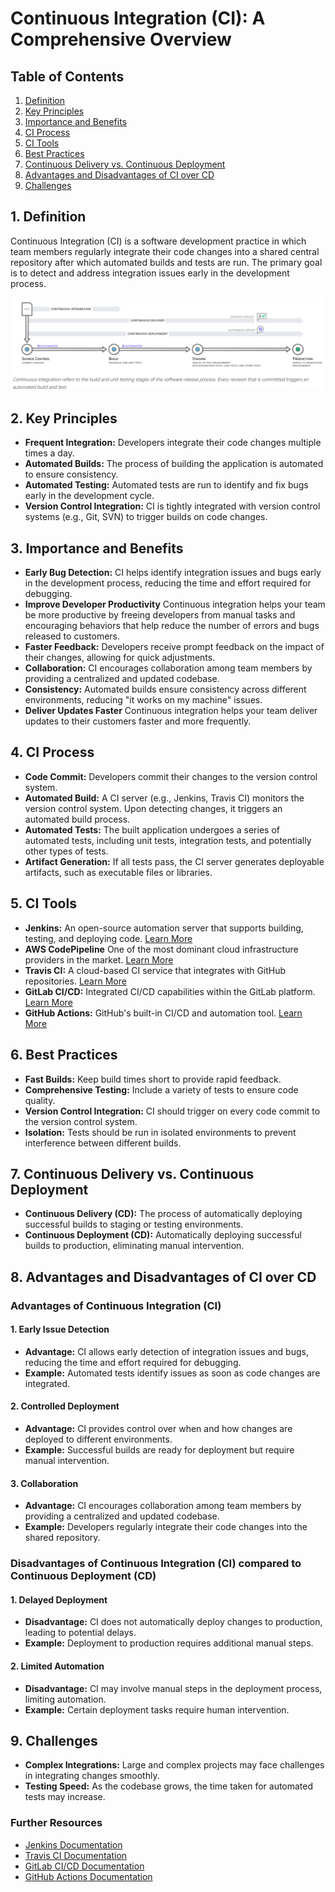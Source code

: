 # Continuous Integration (CI): A Comprehensive Overview

## Table of Contents

1. [Definition](#1-definition)
2. [Key Principles](#2-key-principles)
3. [Importance and Benefits](#3-importance-and-benefits)
4. [CI Process](#4-ci-process)
5. [CI Tools](#5-ci-tools)
6. [Best Practices](#6-best-practices)
7. [Continuous Delivery vs. Continuous Deployment](#7-continuous-delivery-vs-continuous-deployment)
8. [Advantages and Disadvantages of CI over CD](#8-advantages-and-disadvantages-of-ci-over-cd)
9. [Challenges](#9-challenges)

## 1. Definition

Continuous Integration (CI) is a software development practice in which team members regularly integrate their code changes into a shared central repository after which automated builds and tests are run. The primary goal is to detect and address integration issues early in the development process.

![Alt text](image.png)

## 2. Key Principles

- **Frequent Integration:** Developers integrate their code changes multiple times a day.
- **Automated Builds:** The process of building the application is automated to ensure consistency.
- **Automated Testing:** Automated tests are run to identify and fix bugs early in the development cycle.
- **Version Control Integration:** CI is tightly integrated with version control systems (e.g., Git, SVN) to trigger builds on code changes.

## 3. Importance and Benefits

- **Early Bug Detection:** CI helps identify integration issues and bugs early in the development process, reducing the time and effort required for debugging.
- **Improve Developer Productivity** Continuous integration helps your team be more productive by freeing developers from manual tasks and encouraging behaviors that help reduce the number of errors and bugs released to customers.
- **Faster Feedback:** Developers receive prompt feedback on the impact of their changes, allowing for quick adjustments.
- **Collaboration:** CI encourages collaboration among team members by providing a centralized and updated codebase.
- **Consistency:** Automated builds ensure consistency across different environments, reducing "it works on my machine" issues.
- **Deliver Updates Faster** Continuous integration helps your team deliver updates to their customers faster and more frequently.

## 4. CI Process

- **Code Commit:** Developers commit their changes to the version control system.
- **Automated Build:** A CI server (e.g., Jenkins, Travis CI) monitors the version control system. Upon detecting changes, it triggers an automated build process.
- **Automated Tests:** The built application undergoes a series of automated tests, including unit tests, integration tests, and potentially other types of tests.
- **Artifact Generation:** If all tests pass, the CI server generates deployable artifacts, such as executable files or libraries.

## 5. CI Tools

- **Jenkins:** An open-source automation server that supports building, testing, and deploying code. [Learn More](https://www.jenkins.io/)
- **AWS CodePipeline** One of the most dominant cloud infrastructure providers in the market. [Learn More](https://aws.amazon.com/codepipeline/)
- **Travis CI:** A cloud-based CI service that integrates with GitHub repositories. [Learn More](https://docs.travis-ci.com/)
- **GitLab CI/CD:** Integrated CI/CD capabilities within the GitLab platform. [Learn More](https://docs.gitlab.com/ee/ci/)
- **GitHub Actions:** GitHub's built-in CI/CD and automation tool. [Learn More](https://docs.github.com/en/actions)

## 6. Best Practices

- **Fast Builds:** Keep build times short to provide rapid feedback.
- **Comprehensive Testing:** Include a variety of tests to ensure code quality.
- **Version Control Integration:** CI should trigger on every code commit to the version control system.
- **Isolation:** Tests should be run in isolated environments to prevent interference between different builds.

## 7. Continuous Delivery vs. Continuous Deployment

- **Continuous Delivery (CD):** The process of automatically deploying successful builds to staging or testing environments.
- **Continuous Deployment (CD):** Automatically deploying successful builds to production, eliminating manual intervention.

## 8. Advantages and Disadvantages of CI over CD

### Advantages of Continuous Integration (CI)

#### 1. Early Issue Detection

- **Advantage:** CI allows early detection of integration issues and bugs, reducing the time and effort required for debugging.
- **Example:** Automated tests identify issues as soon as code changes are integrated.

#### 2. Controlled Deployment

- **Advantage:** CI provides control over when and how changes are deployed to different environments.
- **Example:** Successful builds are ready for deployment but require manual intervention.

#### 3. Collaboration

- **Advantage:** CI encourages collaboration among team members by providing a centralized and updated codebase.
- **Example:** Developers regularly integrate their code changes into the shared repository.

### Disadvantages of Continuous Integration (CI) compared to Continuous Deployment (CD)

#### 1. Delayed Deployment

- **Disadvantage:** CI does not automatically deploy changes to production, leading to potential delays.
- **Example:** Deployment to production requires additional manual steps.

#### 2. Limited Automation

- **Disadvantage:** CI may involve manual steps in the deployment process, limiting automation.
- **Example:** Certain deployment tasks require human intervention.

## 9. Challenges

- **Complex Integrations:** Large and complex projects may face challenges in integrating changes smoothly.
- **Testing Speed:** As the codebase grows, the time taken for automated tests may increase.

### Further Resources

- [Jenkins Documentation](https://www.jenkins.io/doc/)
- [Travis CI Documentation](https://docs.travis-ci.com/)
- [GitLab CI/CD Documentation](https://docs.gitlab.com/ee/ci/)
- [GitHub Actions Documentation](https://docs.github.com/en/actions)
